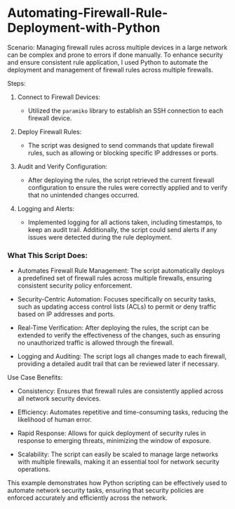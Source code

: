# Automating-Firewall-Rule-Deployment-with-Python

Scenario:
Managing firewall rules across multiple devices in a large network can be complex and prone to errors if done manually. To enhance security and ensure consistent rule application, I used Python to automate the deployment and management of firewall rules across multiple firewalls.

Steps:

1. Connect to Firewall Devices:
   - Utilized the `paramiko` library to establish an SSH connection to each firewall device.

2. Deploy Firewall Rules:
   - The script was designed to send commands that update firewall rules, such as allowing or blocking specific IP addresses or ports.

3. Audit and Verify Configuration:
   - After deploying the rules, the script retrieved the current firewall configuration to ensure the rules were correctly applied and to verify that no unintended changes occurred.

4. Logging and Alerts:
   - Implemented logging for all actions taken, including timestamps, to keep an audit trail. Additionally, the script could send alerts if any issues were detected during the rule deployment.

### What This Script Does:

- Automates Firewall Rule Management: The script automatically deploys a predefined set of firewall rules across multiple firewalls, ensuring consistent security policy enforcement.
 
- Security-Centric Automation: Focuses specifically on security tasks, such as updating access control lists (ACLs) to permit or deny traffic based on IP addresses and ports.
 
- Real-Time Verification: After deploying the rules, the script can be extended to verify the effectiveness of the changes, such as ensuring no unauthorized traffic is allowed through the firewall.
  
- Logging and Auditing: The script logs all changes made to each firewall, providing a detailed audit trail that can be reviewed later if necessary.

Use Case Benefits:

- Consistency: Ensures that firewall rules are consistently applied across all network security devices.
  
- Efficiency: Automates repetitive and time-consuming tasks, reducing the likelihood of human error.
  
- Rapid Response: Allows for quick deployment of security rules in response to emerging threats, minimizing the window of exposure.
  
- Scalability: The script can easily be scaled to manage large networks with multiple firewalls, making it an essential tool for network security operations.

This example demonstrates how Python scripting can be effectively used to automate network security tasks, ensuring that security policies are enforced accurately and efficiently across the network.
